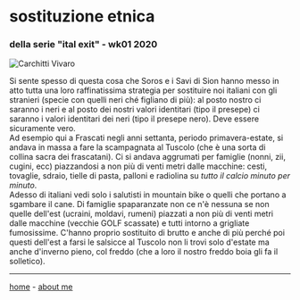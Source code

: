 # sostituzione etnica  
### della serie "ital exit" - wk01 2020  

![](https://drive.google.com/uc?id=1zNdS9HPXs3UHOZ7OAEK1l4TcSFTgzY2E "Carchitti Vivaro")  

Si sente spesso di questa cosa che Soros e i Savi di Sion hanno messo in atto tutta una loro raffinatissima strategia per sostituire noi italiani con gli stranieri (specie con quelli neri ché figliano di più): al posto nostro ci saranno i neri e al posto dei nostri valori identitari (tipo il presepe) ci saranno i valori identitari dei neri (tipo il presepe nero). Deve essere sicuramente vero.  
Ad esempio qui a Frascati negli anni settanta, periodo primavera-estate, si andava in massa a fare la scampagnata al Tuscolo (che è una sorta di collina sacra dei frascatani). Ci si andava aggrumati per famiglie (nonni, zii, cugini, ecc) piazzandosi a non più di venti metri dalle macchine: cesti, tovaglie, sdraio, tielle di pasta, palloni e radiolina su *tutto il calcio minuto per minuto*.   
Adesso di italiani vedi solo i salutisti in mountain bike o quelli che  portano a sgambare il cane. Di famiglie spaparanzate non ce n'è nessuna se non quelle dell'est (ucraini, moldavi, rumeni) piazzati a non più di venti metri dalle macchine (vecchie GOLF scassate) e tutti intorno a grigliate fumosissime. C'hanno proprio sostituito di brutto e anche di più perché poi questi dell'est a farsi le salsicce al Tuscolo non li trovi solo d'estate  ma anche d'inverno pieno, col freddo (che a loro il nostro freddo boia gli fa il solletico).  

---  
[home](/index.md) - [about me](/aboutme.md)